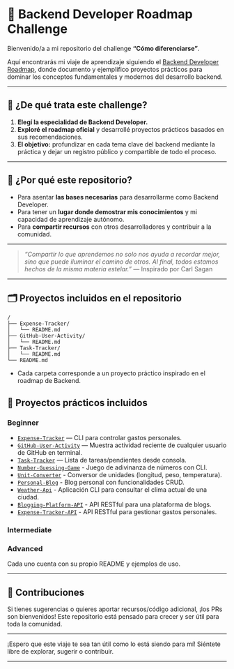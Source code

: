 # 🚀 Backend Developer Roadmap Challenge

Bienvenido/a a mi repositorio del challenge **“Cómo diferenciarse”**.

Aquí encontrarás mi viaje de aprendizaje siguiendo el [Backend Developer Roadmap](https://roadmap.sh/backend), donde documento y ejemplifico proyectos prácticos para dominar los conceptos fundamentales y modernos del desarrollo backend.

---

## 🌌 ¿De qué trata este challenge?

1. **Elegí la especialidad de Backend Developer.**
2. **Exploré el roadmap oficial** y desarrollé proyectos prácticos basados en sus recomendaciones.
3. **El objetivo:** profundizar en cada tema clave del backend mediante la práctica y dejar un registro público y compartible de todo el proceso.

---

## 🌟 ¿Por qué este repositorio?

* Para asentar **las bases necesarias** para desarrollarme como Backend Developer.
* Para tener un **lugar donde demostrar mis conocimientos** y mi capacidad de aprendizaje autónomo.
* Para **compartir recursos** con otros desarrolladores y contribuir a la comunidad.

---

> *“Compartir lo que aprendemos no solo nos ayuda a recordar mejor, sino que puede iluminar el camino de otros. Al final, todos estamos hechos de la misma materia estelar.”*
> — Inspirado por Carl Sagan

---

## 🗂️ Proyectos incluidos en el repositorio

```none
/
├── Expense-Tracker/
│   └── README.md
├── GitHub-User-Activity/
│   └── README.md
├── Task-Tracker/
│   └── README.md
└── README.md
```

* Cada carpeta corresponde a un proyecto práctico inspirado en el roadmap de Backend.

## 🚦 Proyectos prácticos incluidos

### Beginner

* [`Expense-Tracker`](./Expense-Tracker/) — CLI para controlar gastos personales.
* [`GitHub-User-Activity`](./GitHub-User-Activity/) — Muestra actividad reciente de cualquier usuario de GitHub en terminal.
* [`Task-Tracker`](./Task-Tracker/) — Lista de tareas/pendientes desde consola.
* [`Number-Guessing-Game`](./Number-Guessing-Game/) - Juego de adivinanza de números con CLI.
* [`Unit-Converter`](./Unit-Converter/) - Conversor de unidades (longitud, peso, temperatura).
* [`Personal-Blog`](./Personal-Blog/) - Blog personal con funcionalidades CRUD.
* [`Weather-Api`](./Weather-Api/) - Aplicación CLI para consultar el clima actual de una ciudad.
* [`Blogging-Platform-API`](./Blogging-Platform-API/) - API RESTful para una plataforma de blogs.
* [`Expense-Tracker-API`](./Expense-Tracker-API/) - API RESTful para gestionar gastos personales.

### Intermediate

### Advanced

Cada uno cuenta con su propio README y ejemplos de uso.

---

## 🤝 Contribuciones

Si tienes sugerencias o quieres aportar recursos/código adicional, ¡los PRs son bienvenidos!
Este repositorio está pensado para crecer y ser útil para toda la comunidad.

---

¡Espero que este viaje te sea tan útil como lo está siendo para mí!
Siéntete libre de explorar, sugerir o contribuir.

---
